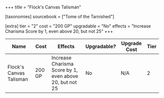 +++
title = "Flock's Canvas Talisman"

[taxonomies]
sourcebook = ["Tome of the Tarnished"]

[extra]
tier = "2"
cost = "200 GP"
upgradable = "No"
effects = "Increase Charisma Score by 1, even above 20, but not 25"
+++

| Name                          | Cost    | Effects                                                                                           | Upgradable? | Upgrade Cost | Tier |
| ----------------------------- | ------- | ----------------------------------------------------------------------------------------------- | ----------- | ------------ | ---- |
| Flock's Canvas Talisman | 200 GP | Increase Charisma Score by 1, even above 20, but not 25 | No | N/A | 2 |
